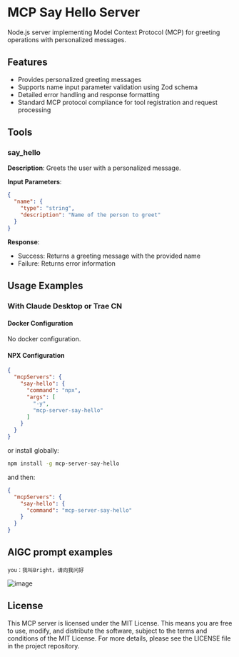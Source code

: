 # MCP Say Hello Server

Node.js server implementing Model Context Protocol (MCP) for greeting operations with personalized messages.

## Features

- Provides personalized greeting messages
- Supports name input parameter validation using Zod schema
- Detailed error handling and response formatting
- Standard MCP protocol compliance for tool registration and request processing

## Tools

### say_hello

**Description**: Greets the user with a personalized message.

**Input Parameters**:

```json
{
  "name": {
    "type": "string",
    "description": "Name of the person to greet"
  }
}
```

**Response**:
- Success: Returns a greeting message with the provided name
- Failure: Returns error information

## Usage Examples

### With Claude Desktop or Trae CN

#### Docker Configuration

No docker configuration.

#### NPX Configuration

```json
{
  "mcpServers": {
    "say-hello": {
      "command": "npx",
      "args": [
        "-y",
        "mcp-server-say-hello"
      ]
    }
  }
}
```

or install globally:

```bash
npm install -g mcp-server-say-hello
```

and then:

```json
{
  "mcpServers": {
    "say-hello": {
      "command": "mcp-server-say-hello"
    }
  }
}
```

## AIGC prompt examples

```
you：我叫Bright，请向我问好
```

![image](https://github.com/user-attachments/assets/b573e090-3eeb-45bc-b7a3-16b2d64072c1)

## License

This MCP server is licensed under the MIT License. This means you are free to use, modify, and distribute the software, subject to the terms and conditions of the MIT License. For more details, please see the LICENSE file in the project repository.

